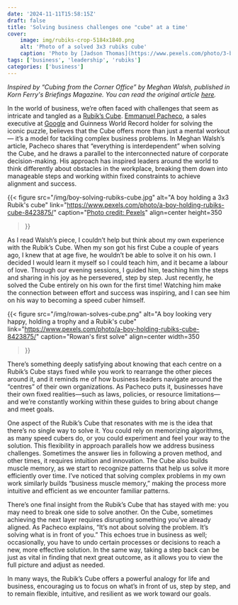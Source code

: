 ```yaml
---
date: '2024-11-11T15:58:15Z'
draft: false
title: 'Solving business challenges one "cube" at a time'
cover:
    image: img/rubiks-crop-5184x1840.png
    alt: 'Photo of a solved 3x3 rubiks cube'
    caption: 'Photo by [Jadson Thomas](https://www.pexels.com/photo/3-by-3-rubik-s-cube-selective-focus-photography-1500610/)'
tags: ['business', 'leadership', 'rubiks']
categories: ['business']
---
```


*Inspired by “Cubing from the Corner Office” by Meghan Walsh, published in Korn Ferry's Briefings Magazine. You can read the original article [here](https://www.kornferry.com/insights/briefings-magazine/issue-66/cubing-from-the-corner-office?utm_source=allsoc&utm_medium=soc&utm_campaign=24-10-gbl-briefings-magazine&utm_content=briefings-article).*

In the world of business, we’re often faced with challenges that seem as intricate and tangled as a [Rubik’s Cube](https://www.google.com/url?sa=t&source=web&rct=j&opi=89978449&url=https://www.rubiks.com/&ved=2ahUKEwiuj_TmgquLAxWEUUEAHdaqOkgQFnoECBMQAQ&usg=AOvVaw35nvInsl6_h4pWGi2LiUWj). [Emmanuel Pacheco](https://www.linkedin.com/in/emmanuel-pacheco-3569402/?originalSubdomain=ca), a sales executive at [Google](https://www.google.com/) and Guinness World Record holder for solving the iconic puzzle, believes that the Cube offers more than just a mental workout — it’s a model for tackling complex business problems. In Meghan Walsh’s article, Pacheco shares that “everything is interdependent” when solving the Cube, and he draws a parallel to the interconnected nature of corporate decision-making. His approach has inspired leaders around the world to think differently about obstacles in the workplace, breaking them down into manageable steps and working within fixed constraints to achieve alignment and success.

{{< figure
  src="/img/boy-solving-rubiks-cube.jpg"
  alt="A boy holding a 3x3 Rubik's cube"
  link="https://www.pexels.com/photo/a-boy-holding-rubiks-cube-8423875/"
  caption="[Photo credit: Pexels](https://www.pexels.com/photo/a-boy-holding-rubiks-cube-8423875/)"
  align=center
  height=350
>}}

As I read Walsh’s piece, I couldn’t help but think about my own experience with the Rubik’s Cube. When my son got his first Cube a couple of years ago, I knew that at age five, he wouldn’t be able to solve it on his own. I decided I would learn it myself so I could teach him, and it became a labour of love. Through our evening sessions, I guided him, teaching him the steps and sharing in his joy as he persevered, step by step. Just recently, he solved the Cube entirely on his own for the first time! Watching him make the connection between effort and success was inspiring, and I can see him on his way to becoming a speed cuber himself.

{{< figure
  src="/img/rowan-solves-cube.png"
  alt="A boy looking very happy, holding a trophy and a Rubik's cube"
  link="https://www.pexels.com/photo/a-boy-holding-rubiks-cube-8423875/"
  caption="Rowan's first solve"
  align=center
  width=350
>}}

There’s something deeply satisfying about knowing that each centre on a Rubik’s Cube stays fixed while you work to rearrange the other pieces around it, and it reminds me of how business leaders navigate around the “centres” of their own organizations. As Pacheco puts it, businesses have their own fixed realities—such as laws, policies, or resource limitations—and we’re constantly working within these guides to bring about change and meet goals.

One aspect of the Rubik’s Cube that resonates with me is the idea that there’s no single way to solve it. You could rely on memorizing algorithms, as many speed cubers do, or you could experiment and feel your way to the solution. This flexibility in approach parallels how we address business challenges. Sometimes the answer lies in following a proven method, and other times, it requires intuition and innovation. The Cube also builds muscle memory, as we start to recognize patterns that help us solve it more efficiently over time. I’ve noticed that solving complex problems in my own work similarly builds “business muscle memory,” making the process more intuitive and efficient as we encounter familiar patterns.

There’s one final insight from the Rubik’s Cube that has stayed with me: you may need to break one side to solve another. On the Cube, sometimes achieving the next layer requires disrupting something you’ve already aligned. As Pacheco explains, “It’s not about solving the problem. It’s solving what is in front of you.” This echoes true in business as well; occasionally, you have to undo certain processes or decisions to reach a new, more effective solution. In the same way, taking a step back can be just as vital in finding that next great outcome, as it allows you to view the full picture and adjust as needed.

In many ways, the Rubik’s Cube offers a powerful analogy for life and business, encouraging us to focus on what’s in front of us, step by step, and to remain flexible, intuitive, and resilient as we work toward our goals.